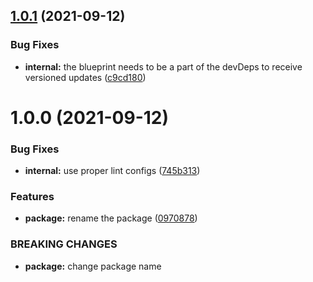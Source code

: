 ## [1.0.1](https://github.com/NullVoxPopuli/ember-addon-automated-ci-test-package/compare/v1.0.0...v1.0.1) (2021-09-12)


### Bug Fixes

* **internal:** the blueprint needs to be a part of the devDeps to receive versioned updates ([c9cd180](https://github.com/NullVoxPopuli/ember-addon-automated-ci-test-package/commit/c9cd1805066430066a7d69dcd647f58ee9f5393b))

# 1.0.0 (2021-09-12)


### Bug Fixes

* **internal:** use proper lint configs ([745b313](https://github.com/NullVoxPopuli/ember-addon-automated-ci-test-package/commit/745b313c45c06d47b740544a4827d82299dc8de5))


### Features

* **package:** rename the package ([0970878](https://github.com/NullVoxPopuli/ember-addon-automated-ci-test-package/commit/09708780f78696c30b23bb463be59552301b6753))


### BREAKING CHANGES

* **package:** change package name
